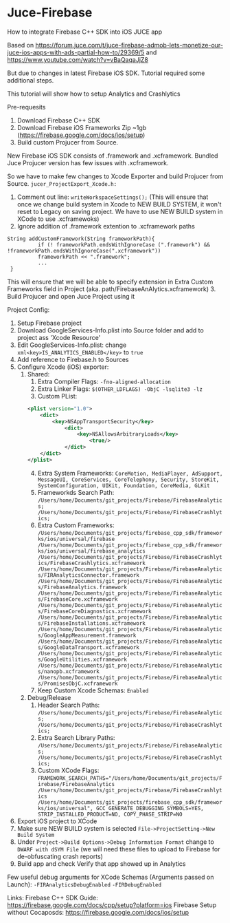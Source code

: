 # Juce-Firebase
How to integrate Firebase C++ SDK into iOS JUCE app

Based on https://forum.juce.com/t/juce-firebase-admob-lets-monetize-our-juce-ios-apps-with-ads-partial-how-to/29369/5
and https://www.youtube.com/watch?v=vBaQaqaJjZ8

But due to changes in latest Firebase iOS SDK. Tutorial required some additional steps.

This tutorial will show how to setup Analytics and Crashlytics

Pre-requesits

1. Download Firebase C++ SDK
2. Download Firebase iOS Frameworks Zip ~1gb (https://firebase.google.com/docs/ios/setup)
3. Build custom Projucer from Source.

New Firebase iOS SDK consists of .framework and .xcframework. Bundled Juce Projucer version has few issues with .xcframework.

So we have to make few changes to Xcode Exporter and build Projucer from Source.
```jucer_ProjectExport_Xcode.h:```
1. Comment out line: ```writeWorkspaceSettings();```
(This will ensure that once we change build system in Xcode to NEW BUILD SYSTEM, it won't reset to Legacy on saving project. We have to use NEW BUILD system in XCode to use .xcframewoks)
2. Ignore addition of .framework extention to .xcframework paths
  ```
  String addCustomFramework(String frameworkPath){
            if (! frameworkPath.endsWithIgnoreCase (".framework") && !frameworkPath.endsWithIgnoreCase(".xcframework"))
            frameworkPath << ".framework";
            ...
   }
  ```
   This will ensure that we will be able to specify extension in Extra Custom Frameworks field in Project (aka. path/FirebaseAnAlytics.xcframework)
3. Build Projucer and open Juce Project using it

Project Config:
1. Setup Firebase project
2. Download GoogleServices-Info.plist into Source folder and add to project ass 'Xcode Resource'
3. Edit GoogleServices-Info.plist: change ```xml<key>IS_ANALYTICS_ENABLED</key>``` to ```true```
4. Add reference to Firebase.h to Sources
5. Configure Xcode (iOS) exporter:
   1. Shared:
      1. Extra Compiler Flags: ```-fno-aligned-allocation```
      2. Extra Linker Flags: ```$(OTHER_LDFLAGS) -ObjC -lsqlite3 -lz```
      3. Custom PList:
        ```xml
        <plist version="1.0">
            <dict>
                <key>NSAppTransportSecurity</key>
                    <dict>
                        <key>NSAllowsArbitraryLoads</key>
                            <true/>
                    </dict>
            </dict>
        </plist>
        ```
      4. Extra System Frameworks: 
      ```CoreMotion, MediaPlayer, AdSupport, MessageUI, CoreServices, CoreTelephony, Security, StoreKit,    SystemConfiguration, UIKit, Foundation, CoreMedia, GLKit```
      1. Frameworkds Search Path: ```/Users/home/Documents/git_projects/Firebase/FirebaseAnalytics;
/Users/home/Documents/git_projects/Firebase/FirebaseCrashlytics;```
      2. Extra Custom Frameworks: ```/Users/home/Documents/git_projects/firebase_cpp_sdk/frameworks/ios/universal/firebase
/Users/home/Documents/git_projects/firebase_cpp_sdk/frameworks/ios/universal/firebase_analytics
/Users/home/Documents/git_projects/Firebase/FirebaseCrashlytics/FirebaseCrashlytics.xcframework
/Users/home/Documents/git_projects/Firebase/FirebaseAnalytics/FIRAnalyticsConnector.framework
/Users/home/Documents/git_projects/Firebase/FirebaseAnalytics/FirebaseAnalytics.framework
/Users/home/Documents/git_projects/Firebase/FirebaseAnalytics/FirebaseCore.xcframework
/Users/home/Documents/git_projects/Firebase/FirebaseAnalytics/FirebaseCoreDiagnostics.xcframework
/Users/home/Documents/git_projects/Firebase/FirebaseAnalytics/FirebaseInstallations.xcframework
/Users/home/Documents/git_projects/Firebase/FirebaseAnalytics/GoogleAppMeasurement.framework
/Users/home/Documents/git_projects/Firebase/FirebaseAnalytics/GoogleDataTransport.xcframework
/Users/home/Documents/git_projects/Firebase/FirebaseAnalytics/GoogleUtilities.xcframework
/Users/home/Documents/git_projects/Firebase/FirebaseAnalytics/nanopb.xcframework
/Users/home/Documents/git_projects/Firebase/FirebaseAnalytics/PromisesObjC.xcframework```
       3. Keep Custom Xcode Schemas: ```Enabled```
   1. Debug/Release
      1. Header Search Paths: ```/Users/home/Documents/git_projects/Firebase/FirebaseAnalytics;
/Users/home/Documents/git_projects/Firebase/FirebaseCrashlytics;```
      2. Extra Search Library Paths: ```/Users/home/Documents/git_projects/Firebase/FirebaseAnalytics;
/Users/home/Documents/git_projects/Firebase/FirebaseCrashlytics;```
      3. Custom XCode Flags: ```FRAMEWORK_SEARCH_PATHS="/Users/home/Documents/git_projects/Firebase/FirebaseAnalytics /Users/home/Documents/git_projects/Firebase/FirebaseCrashlytics /Users/home/Documents/git_projects/firebase_cpp_sdk/frameworks/ios/universal",
GCC_GENERATE_DEBUGGING_SYMBOLS=YES,
STRIP_INSTALLED_PRODUCT=NO,
COPY_PHASE_STRIP=NO```
6. Export iOS project to XCode
7. Make sure NEW BUILD system is selected ```File->ProjectSetting->New Build System```
8. Under ```Project->Build Options->Debug Information Format``` change to ```DWARF with dSYM File``` (we will need these files to upload to Firebase for de-obfuscating crash reports)
9. Build app and check Verify that app showed up in Analytics

Few useful debug arguments for XCode Schemas (Arguments passed on Launch):
```-FIRAnalyticsDebugEnabled```
```-FIRDebugEnabled```


Links:
Firebase C++ SDK Guide: https://firebase.google.com/docs/cpp/setup?platform=ios
Firebase Setup without Cocaposds: https://firebase.google.com/docs/ios/setup